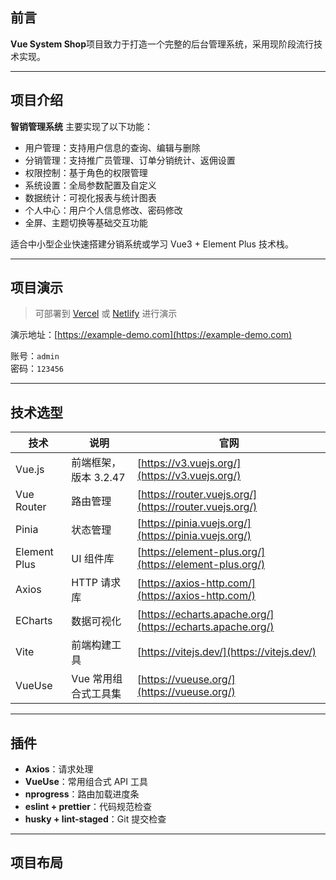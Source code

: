 ## 前言
**Vue System Shop**项目致力于打造一个完整的后台管理系统，采用现阶段流行技术实现。

---

## 项目介绍
**智销管理系统** 主要实现了以下功能：
- 用户管理：支持用户信息的查询、编辑与删除
- 分销管理：支持推广员管理、订单分销统计、返佣设置
- 权限控制：基于角色的权限管理
- 系统设置：全局参数配置及自定义
- 数据统计：可视化报表与统计图表
- 个人中心：用户个人信息修改、密码修改
- 全屏、主题切换等基础交互功能

适合中小型企业快速搭建分销系统或学习 Vue3 + Element Plus 技术栈。

---

## 项目演示
> 可部署到 [Vercel](https://vercel.com) 或 [Netlify](https://netlify.com) 进行演示

演示地址：[https://example-demo.com](https://example-demo.com)

账号：`admin`  
密码：`123456`

---

## 技术选型

| 技术        | 说明                  | 官网                                  |
| ----------- | --------------------- | ------------------------------------- |
| Vue.js      | 前端框架，版本 3.2.47 | [https://v3.vuejs.org/](https://v3.vuejs.org/) |
| Vue Router  | 路由管理              | [https://router.vuejs.org/](https://router.vuejs.org/) |
| Pinia       | 状态管理              | [https://pinia.vuejs.org/](https://pinia.vuejs.org/) |
| Element Plus| UI 组件库             | [https://element-plus.org/](https://element-plus.org/) |
| Axios       | HTTP 请求库           | [https://axios-http.com/](https://axios-http.com/) |
| ECharts     | 数据可视化            | [https://echarts.apache.org/](https://echarts.apache.org/) |
| Vite        | 前端构建工具          | [https://vitejs.dev/](https://vitejs.dev/) |
| VueUse      | Vue 常用组合式工具集  | [https://vueuse.org/](https://vueuse.org/) |


---

## 插件
- **Axios**：请求处理
- **VueUse**：常用组合式 API 工具
- **nprogress**：路由加载进度条
- **eslint + prettier**：代码规范检查
- **husky + lint-staged**：Git 提交检查

---

## 项目布局
